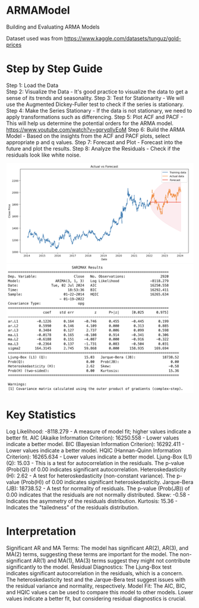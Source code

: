 # ARMAModel
Building and Evaluating ARMA Models

Dataset used was from https://www.kaggle.com/datasets/tunguz/gold-prices

# Step by Step Guide

Step 1: Load the Data  
Step 2: Visualize the Data - It's good practice to visualize the data to get a sense of its trends and seasonality.
Step 3: Test for Stationarity - We will use the Augmented Dickey-Fuller test to check if the series is stationary.
Step 4: Make the Series Stationary - If the data is not stationary, we need to apply transformations such as differencing.
Step 5: Plot ACF and PACF - This will help us determine the potential orders for the ARMA model. https://www.youtube.com/watch?v=gqryqIlvEoM
Step 6: Build the ARMA Model - Based on the insights from the ACF and PACF plots, select appropriate p and q values.
Step 7: Forecast and Plot - Forecast into the future and plot the results.
Step 8: Analyze the Residuals - Check if the residuals look like white noise.

<img src="images/1.png" alt="My Image" width="700"/>
<img src="images/2.png" alt="My Image" width="700"/>

# Key Statistics

Log Likelihood: -8118.279 - A measure of model fit; higher values indicate a better fit.
AIC (Akaike Information Criterion): 16250.558 - Lower values indicate a better model.
BIC (Bayesian Information Criterion): 16292.411 - Lower values indicate a better model.
HQIC (Hannan-Quinn Information Criterion): 16265.634 - Lower values indicate a better model.
Ljung-Box (L1) (Q): 15.03 - This is a test for autocorrelation in the residuals. The p-value (Prob(Q)) of 0.00 indicates significant autocorrelation.
Heteroskedasticity (H): 2.62 - A test for heteroskedasticity (non-constant variance). The p-value (Prob(H)) of 0.00 indicates significant heteroskedasticity.
Jarque-Bera (JB): 18738.52 - A test for normality of residuals. The p-value (Prob(JB)) of 0.00 indicates that the residuals are not normally distributed.
Skew: -0.58 - Indicates the asymmetry of the residuals distribution.
Kurtosis: 15.36 - Indicates the "tailedness" of the residuals distribution.

# Interpretation

Significant AR and MA Terms: The model has significant AR(2), AR(3), and MA(2) terms, suggesting these terms are important for the model. The non-significant AR(1) and MA(1), MA(3) terms suggest they might not contribute significantly to the model.
Residual Diagnostics: The Ljung-Box test indicates significant autocorrelation in the residuals, which is a concern. The heteroskedasticity test and the Jarque-Bera test suggest issues with the residual variance and normality, respectively.
Model Fit: The AIC, BIC, and HQIC values can be used to compare this model to other models. Lower values indicate a better fit, but considering residual diagnostics is crucial.
